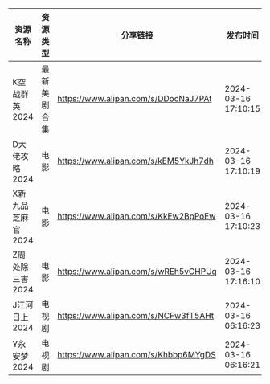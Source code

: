 | 资源名称        | 资源类型   | 分享链接                                 | 发布时间                |
| ----------- | ------ | ------------------------------------ | ------------------- |
| K空战群英2024   | 最新美剧合集 | https://www.alipan.com/s/DDocNaJ7PAt | 2024-03-16 17:10:15 |
| D大佬攻略2024   | 电影     | https://www.alipan.com/s/kEM5YkJh7dh | 2024-03-16 17:10:19 |
| X新九品芝麻官2024 | 电影     | https://www.alipan.com/s/KkEw2BpPoEw | 2024-03-16 17:10:23 |
| Z周处除三害2024  | 电影     | https://www.alipan.com/s/wREh5vCHPUq | 2024-03-16 17:16:10 |
| J江河日上2024   | 电视剧    | https://www.alipan.com/s/NCFw3fT5AHt | 2024-03-16 06:16:23 |
| Y永安梦2024    | 电视剧    | https://www.alipan.com/s/Khbbp6MYgDS | 2024-03-16 06:16:21 |
